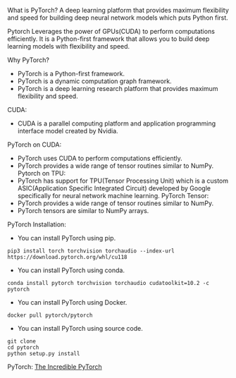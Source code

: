 What is PyTorch?
A deep learning platform that provides maximum flexibility and speed for building deep neural network models which puts Python first.

Pytorch Leverages the power of GPUs(CUDA) to perform computations efficiently. It is a Python-first framework that allows you to build deep learning models with flexibility and speed.

Why PyTorch?
- PyTorch is a Python-first framework.
- PyTorch is a dynamic computation graph framework.
- PyTorch is a deep learning research platform that provides maximum flexibility and speed.

CUDA:
- CUDA is a parallel computing platform and application programming interface model created by Nvidia.

PyTorch on CUDA:
- PyTorch uses CUDA to perform computations efficiently.
- PyTorch provides a wide range of tensor routines similar to NumPy.
Pytorch on TPU:
- PyTorch has support for TPU(Tensor Processing Unit) which is a custom ASIC(Application Specific Integrated Circuit) developed by Google specifically for neural network machine learning.
PyTorch Tensor:
- PyTorch provides a wide range of tensor routines similar to NumPy.
- PyTorch tensors are similar to NumPy arrays.

PyTorch Installation:
- You can install PyTorch using pip.
```
pip3 install torch torchvision torchaudio --index-url https://download.pytorch.org/whl/cu118
```
- You can install PyTorch using conda.
```
conda install pytorch torchvision torchaudio cudatoolkit=10.2 -c pytorch
```
- You can install PyTorch using Docker.
```
docker pull pytorch/pytorch
``` 
- You can install PyTorch using source code.
```
git clone
cd pytorch
python setup.py install
```
PyTorch:
[The Incredible PyTorch](https://github.com/NurmaU/incredible_pytorch)
